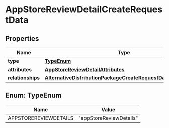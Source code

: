 

# AppStoreReviewDetailCreateRequestData


## Properties

| Name | Type | Description | Notes |
|------------ | ------------- | ------------- | -------------|
|**type** | [**TypeEnum**](#TypeEnum) |  |  |
|**attributes** | [**AppStoreReviewDetailAttributes**](AppStoreReviewDetailAttributes.md) |  |  [optional] |
|**relationships** | [**AlternativeDistributionPackageCreateRequestDataRelationships**](AlternativeDistributionPackageCreateRequestDataRelationships.md) |  |  |



## Enum: TypeEnum

| Name | Value |
|---- | -----|
| APPSTOREREVIEWDETAILS | &quot;appStoreReviewDetails&quot; |




